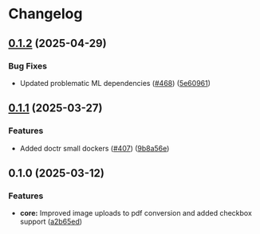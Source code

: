 # Changelog

## [0.1.2](https://github.com/lumina-ai-inc/chunkr/compare/chunkr-services-v0.1.1...chunkr-services-v0.1.2) (2025-04-29)


### Bug Fixes

* Updated problematic ML dependencies ([#468](https://github.com/lumina-ai-inc/chunkr/issues/468)) ([5e60961](https://github.com/lumina-ai-inc/chunkr/commit/5e6096122d333b832c8fff1437cb47f70979683e))

## [0.1.1](https://github.com/lumina-ai-inc/chunkr/compare/chunkr-services-v0.1.0...chunkr-services-v0.1.1) (2025-03-27)


### Features

* Added doctr small dockers ([#407](https://github.com/lumina-ai-inc/chunkr/issues/407)) ([9b8a56e](https://github.com/lumina-ai-inc/chunkr/commit/9b8a56e273f39aa15d3001c6f7ccb707900dd584))

## 0.1.0 (2025-03-12)


### Features

* **core:** Improved image uploads to pdf conversion and added checkbox support ([a2b65ed](https://github.com/lumina-ai-inc/chunkr/commit/a2b65ed182dcc07af1bccc5b4e98dec3a3335ed8))
